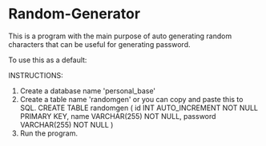 # Random-Generator

This is a program with the main purpose of auto generating random characters that can be useful for generating password.

To use this as a default:

INSTRUCTIONS:
1. Create a database name 'personal_base'
2. Create a table name 'randomgen' or you can copy and paste this to SQL.
CREATE TABLE randomgen (
id INT AUTO_INCREMENT NOT NULL PRIMARY KEY,
name VARCHAR(255) NOT NULL,
password VARCHAR(255) NOT NULL
)
3. Run the program.
